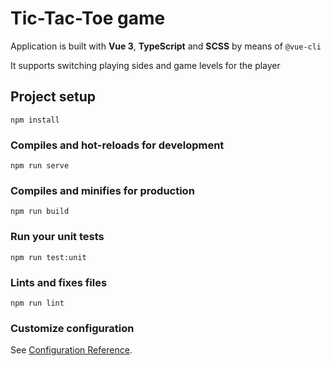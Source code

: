 # Tic-Tac-Toe game

Application is built with **Vue 3**, **TypeScript** and **SCSS** by means of `@vue-cli`

It supports switching playing sides and game levels for the player







## Project setup

```
npm install
```

### Compiles and hot-reloads for development

```
npm run serve
```

### Compiles and minifies for production

```
npm run build
```

### Run your unit tests

```
npm run test:unit
```

### Lints and fixes files

```
npm run lint
```

### Customize configuration

See [Configuration Reference](https://cli.vuejs.org/config/).
